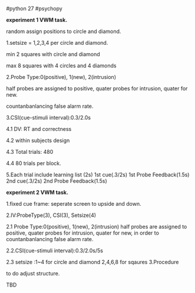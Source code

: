 #python 27  #psychopy

**experiment 1 VWM task.**

random assign positions to circle and diamond.

 1.setsize = 1,2,3,4 per circle and diamond.
 
 min 2 squares with circle and diamond
 
 max 8 squares with 4 circles and 4 diamonds
 
 2.Probe Type:0(positive), 1(new), 2(intrusion)
 
 half probes are assigned to positive, quater probes for intrusion, quater for new.
 
 countanbanlancing false alarm rate.
  
  3.CSI(cue-stimuli interval):0.3/2.0s

  4.1 DV: RT and correctness
  
  4.2 within subjects design
  
  4.3 Total trials: 480
  
  4.4 80 trials per block.
  
  5.Each trial include
      learning list (2s)
      1st cue(.3/2s)
      1st Probe
      Feedback(1.5s)
      2nd cue(.3/2s)
      2nd Probe
      Feedback(1.5s)
  

**experiment 2 VWM task.**


  1.fixed cue frame: seperate screen to upside and down.

  2.IV:ProbeType(3), CSI(3), Setsize(4)
  
  2.1 Probe Type:0(positive), 1(new), 2(intrusion)
      half probes are assigned to positive, quater probes for intrusion, quater for new, in order to countanbanlancing false alarm rate.
      
  2.2.CSI(cue-stimuli interval):0.3/2.0s/5s
  
  2.3 setsize :1~4 for circle and diamond
               2,4,6,8 for sqaures
  3.Procedure
  
to do
adjust structure.

TBD
